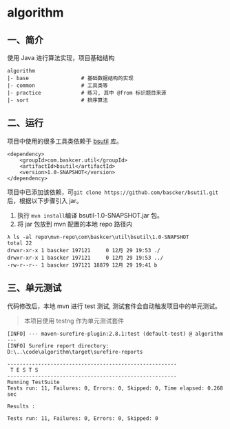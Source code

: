 # algorithm
## 一、简介
使用 Java 进行算法实现，项目基础结构
```
algorithm
|- base                 # 基础数据结构的实现
|- common               # 工具类等
|- practice             # 练习, 其中 @from 标识题目来源
|- sort                 # 排序算法
```

## 二、运行
项目中使用的很多工具类依赖于 [bsutil](https://github.com/bascker/bsutil) 库。
```
<dependency>
    <groupId>com.baskcer.util</groupId>
    <artifactId>bsutil</artifactId>
    <version>1.0-SNAPSHOT</version>
</dependency>
```
项目中已添加该依赖，可`git clone https://github.com/bascker/bsutil.git`后，根据以下步骤引入 jar。
1. 执行 `mvn install`编译 bsutil-1.0-SNAPSHOT.jar 包。
2. 将 jar 包放到 mvn 配置的本地 repo 路径内
```
λ ls -al repo\mvn-repo\com\baskcer\util\bsutil\1.0-SNAPSHOT
total 22
drwxr-xr-x 1 bascker 197121     0 12月 29 19:53 ./
drwxr-xr-x 1 bascker 197121     0 12月 29 19:53 ../
-rw-r--r-- 1 bascker 197121 18879 12月 29 19:41 b
```

## 三、单元测试
代码修改后，本地 mvn 进行 test 测试, 测试套件会自动触发项目中的单元测试。
> 本项目使用 testng 作为单元测试套件

```
[INFO] --- maven-surefire-plugin:2.8.1:test (default-test) @ algorithm ---
[INFO] Surefire report directory: D:\..\code\algorithm\target\surefire-reports

-------------------------------------------------------
 T E S T S
-------------------------------------------------------
Running TestSuite
Tests run: 11, Failures: 0, Errors: 0, Skipped: 0, Time elapsed: 0.268 sec

Results :

Tests run: 11, Failures: 0, Errors: 0, Skipped: 0
```